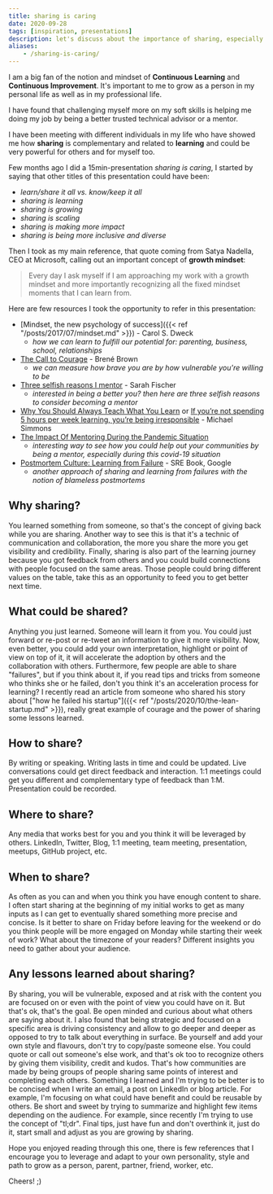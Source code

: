 ```yaml
---
title: sharing is caring
date: 2020-09-28
tags: [inspiration, presentations]
description: let's discuss about the importance of sharing, especially in the context of a continuous learning process
aliases:
    - /sharing-is-caring/
---
```

I am a big fan of the notion and mindset of **Continuous Learning** and **Continuous Improvement**. It's important to me to grow as a person in my personal life as well as in my professional life.

I have found that challenging myself more on my soft skills is helping me doing my job by being a better trusted technical advisor or a mentor.

I have been meeting with different individuals in my life who have showed me how **sharing** is complementary and related to **learning** and could be very powerful for others and for myself too.

Few months ago I did a 15min-presentation *sharing is caring*, I started by saying that other titles of this presentation could have been:
- *learn/share it all vs. know/keep it all​*
- *sharing is learning*
- *sharing is growing​*
- *sharing is scaling​*
- *sharing is making more impact​*
- *sharing is being more inclusive and diverse*

Then I took as my main reference, that quote coming from Satya Nadella, CEO at Microsoft, calling out an important concept of **growth mindset**:
> Every day I ask myself if I am approaching my work with a growth mindset and more importantly recognizing all the fixed mindset moments that I can learn from.

Here are few resources I took the opportunity to refer in this presentation:
- [Mindset, the new psychology of success]({{< ref "/posts/2017/07/mindset.md" >}}) - Carol S. Dweck​
    - *how we can learn to fulfill our potential for: parenting, business, school, relationships​*
- [The Call to Courage](https://www.netflix.com/ca/title/81010166) - Brené Brown​
    - *we can measure how brave you are by how vulnerable you're willing to be​*
- [Three selfish reasons I mentor](https://www.linkedin.com/pulse/three-selfish-reasons-i-mentor-you-may-want-too-sarah-fischer/) - Sarah Fischer
    - *interested in being a better you? then here are three selfish reasons to consider becoming a mentor​*
- [Why You Should Always Teach What You Learn](https://medium.com/accelerated-intelligence/explanation-effect-why-you-should-always-teach-what-you-learn-9800983a0ea1) or [If you’re not spending 5 hours per week learning, you’re being irresponsible​](https://medium.com/accelerated-intelligence/the-5-hour-rule-if-youre-not-spending-5-hours-per-week-learning-you-re-being-irresponsible-791c3f18f5e6) - Michael Simmons​
- [The Impact Of Mentoring During the Pandemic Situation](https://medium.com/gdgeurope/the-impact-of-mentoring-during-the-pandemic-situation-e413e94f93c9)
    - *interesting way to see how you could help out your communities by being a mentor, especially during this covid-19 situation*
- [Postmortem Culture: Learning from Failure](https://landing.google.com/sre/sre-book/chapters/postmortem-culture/) - SRE Book, Google
    - *another approach of sharing and learning from failures with the notion of blameless postmortems*

## Why sharing?

You learned something from someone, so that's the concept of giving back while you are sharing. Another way to see this is that it's a technic of communication and collaboration, the more you share the more you get visibility and credibility. Finally, sharing is also part of the learning journey because you got feedback from others and you could build connections with people focused on the same areas. Those people could bring different values on the table, take this as an opportunity to feed you to get better next time.

## What could be shared?

Anything you just learned. Someone will learn it from you. You could just forward or re-post or re-tweet an information to give it more visibility. Now, even better, you could add your own interpretation, highlight or point of view on top of it, it will accelerate the adoption by others and the collaboration with others. Furthermore, few people are able to share "failures", but if you think about it, if you read tips and tricks from someone who thinks she or he failed, don't you think it's an acceleration process for learning? I recently read an article from someone who shared his story about ["how he failed his startup"]({{< ref "/posts/2020/10/the-lean-startup.md" >}}), really great example of courage and the power of sharing some lessons learned.

## How to share?

By writing or speaking. Writing lasts in time and could be updated. Live conversations could get direct feedback and interaction. 1:1 meetings could get you different and complementary type of feedback than 1:M. Presentation could be recorded.

## Where to share?

Any media that works best for you and you think it will be leveraged by others. LinkedIn, Twitter, Blog, 1:1 meeting, team meeting, presentation, meetups, GitHub project, etc.

## When to share?

As often as you can and when you think you have enough content to share. I often start sharing at the beginning of my initial works to get as many inputs as I can get to eventually shared something more precise and concise. Is it better to share on Friday before leaving for the weekend or do you think people will be more engaged on Monday while starting their week of work? What about the timezone of your readers? Different insights you need to gather about your audience.

## Any lessons learned about sharing?

By sharing, you will be vulnerable, exposed and at risk with the content you are focused on or even with the point of view you could have on it. But that's ok, that's the goal. Be open minded and curious about what others are saying about it. I also found that being strategic and focused on a specific area is driving consistency and allow to go deeper and deeper as opposed to try to talk about everything in surface. Be yourself and add your own style and flavours, don't try to copy/paste someone else. You could quote or call out someone's else work, and that's ok too to recognize others by giving them visibility, credit and kudos. That's how communities are made by being groups of people sharing same points of interest and completing each others. Something I learned and I'm trying to be better is to be concised when I write an email, a post on LinkedIn or blog article. For example, I'm focusing on what could have benefit and could be reusable by others. Be short and sweet by trying to summarize and highlight few items depending on the audience. For example, since recently I'm trying to use the concept of "tl;dr". Final tips, just have fun and don't overthink it, just do it, start small and adjust as you are growing by sharing.

Hope you enjoyed reading through this one, there is few references that I encourage you to leverage and adapt to your own personality, style and path to grow as a person, parent, partner, friend, worker, etc.

Cheers! ;)
